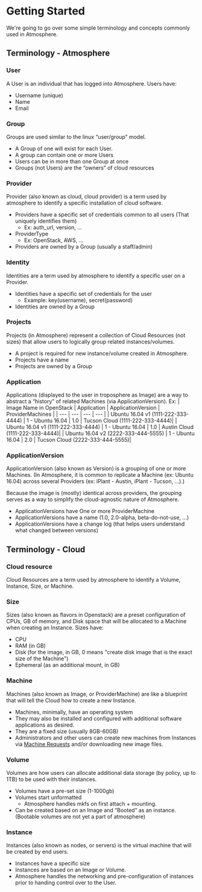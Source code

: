 # Getting Started

We're going to go over some simple terminology and concepts commonly used in Atmosphere.

## Terminology - Atmosphere

### User
A User is an individual that has logged into Atmosphere.
Users have:
- Username (unique)
- Name
- Email

### Group
Groups are used similar to the linux “user/group” model.

- A Group of one will exist for each User.
- A group can contain one or more Users
- Users can be in more than one Group at once
- Groups (not Users) are the “owners” of cloud resources

### Provider
Provider (also known as cloud, cloud provider) is a term used by atmosphere to identify a specific installation of cloud software.
- Providers have a specific set of credentials common to all users (That uniquely identifies them)
    - Ex: auth_url, version, …
- ProviderType
    - Ex: OpenStack, AWS, …
- Providers are owned by a Group (usually a staff/admin)

### Identity
Identities are a term used by atmosphere to identify a specific user on a Provider.
- Identities have a specific set of credentials for the user
    - Example: key(username), secret(password)
- Identities are owned by a Group

### Projects 
Projects (in Atmosphere) represent a collection of Cloud Resources (not sizes) that allow users to logically group related instances/volumes.
- A project is required for new instance/volume created in Atmosphere.
- Projects have a name
- Projects are owned by a Group

### Application
Applications (displayed to the user in troposphere as Image) are a way to abstract a “history” of related Machines (via ApplicationVersion).
Ex:
 | Image Name in OpenStack | Application | ApplicationVersion | ProviderMachines |
 | --- | --- | --- | --- |
 | Ubuntu 16.04 v1 (1111-222-333-4444) | 1 - Ubuntu 16.04 | 1.0 | Tucson Cloud (1111-222-333-4444)|
 | Ubuntu 16.04 v1 (1111-222-333-4444) | 1 - Ubuntu 16.04 | 1.0 | Austin Cloud (1111-222-333-4444)|
 | Ubuntu 16.04 v2 (2222-333-444-5555) | 1 - Ubuntu 16.04 | 2.0 | Tucson Cloud (2222-333-444-5555)|

### ApplicationVersion
ApplicationVersion (also known as Version) is a grouping of one or more Machines.
(In Atmosphere, it is common to replicate a Machine (ex: Ubuntu 16.04) across several Providers (ex: iPlant - Austin, iPlant - Tucson, …).)

Because the image is (mostly) identical across providers, the grouping serves as a way to simplify the cloud-agnostic nature of Atmosphere.
- ApplicationVersions have One or more ProviderMachine
- ApplicationVersions have a name (1.0, 2.0-alpha, beta-do-not-use, …)
- ApplicationVersions have a change log (that helps users understand what changed between versions)

## Terminology - Cloud

### Cloud resource
Cloud Resources are a term used by atmosphere to identify a Volume, Instance, Size, or Machine.

### Size
Sizes (also known as flavors in Openstack) are a preset configuration of CPUs, GB of memory, and Disk space that will be allocated to a Machine when creating an Instance.
Sizes have:
- CPU
- RAM (in GB)
- Disk (for the image, in GB, 0 means "create disk image that is the exact size of the Machine")
- Ephemeral (as an additional mount, in GB)

### Machine
Machines (also known as Image, or ProviderMachine) are like a blueprint that will tell the Cloud how to create a new Instance.
- Machines, minimally, have an operating system
- They may also be installed and configured with additional software applications as desired.
- They are a fixed size (usually 8GB-60GB)
- Administrators and other users can create new machines from Instances via [Machine Requests](#concepts-machine_requests) and/or downloading new image files.

### Volume
Volumes are how users can allocate additional data storage (by policy, up to 1TB) to be used with their instances.
- Volumes have a pre-set size (1-1000gb)
- Volumes start unformatted
    - Atmosphere handles mkfs on first attach + mounting.
- Can be created based on an Image and “Booted” as an instance. (Bootable volumes are not yet a part of atmosphere)

### Instance
Instances (also known as nodes, or servers) is the virtual machine that will be created by end users.
- Instances have a specific size
- Instances are based on an Image or Volume.
- Atmosphere handles the networking and pre-configuration of instances prior to handing control over to the User.
